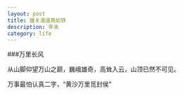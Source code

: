 ```yaml
---
layout: post
title: 雄关漫道真如铁
description: 年末
category: life
---
```

###万里长风
   
  从山脚仰望万山之巅，巍峨雄奇，高耸入云，山顶已然不可见。


  万事最怕认真二字，“黄沙万里觅封侯”
  